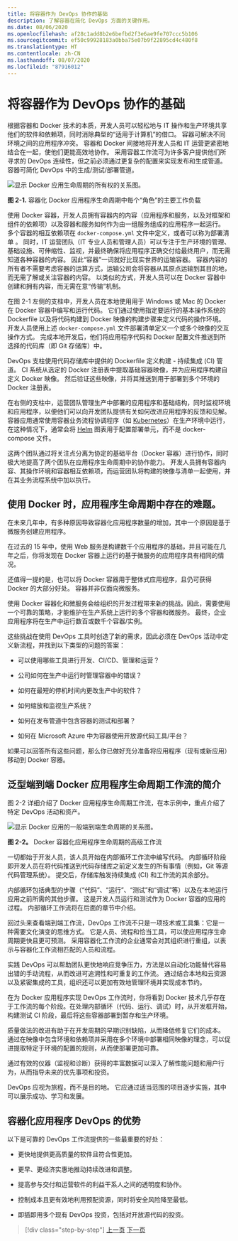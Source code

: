 ```yaml
---
title: 将容器作为 DevOps 协作的基础
description: 了解容器在简化 DevOps 方面的关键作用。
ms.date: 08/06/2020
ms.openlocfilehash: af28c1add8b2e6befbd2f3e6ae9fe707ccc5b106
ms.sourcegitcommit: ef50c99928183a0bba75e07b9f22895cd4c480f8
ms.translationtype: HT
ms.contentlocale: zh-CN
ms.lasthandoff: 08/07/2020
ms.locfileid: "87916012"
---
```

# <a name="containers-as-the-foundation-for-devops-collaboration"></a>将容器作为 DevOps 协作的基础

根据容器和 Docker 技术的本质，开发人员可以轻松地与 IT 操作和生产环境共享他们的软件和依赖项，同时消除典型的“适用于计算机”的借口。 容器可解决不同环境之间的应用程序冲突。 容器和 Docker 间接地将开发人员和 IT 运营更紧密地结合在一起，使他们更能高效地协作。 采用容器工作流可为许多客户提供他们所寻求的 DevOps 连续性，但之前必须通过更复杂的配置来实现发布和生成管道。 容器可简化 DevOps 中的生成/测试/部署管道。

![显示 Docker 应用生命周期的所有权的关系图。](./media/containers-foundation-for-devops-collaboration/persona-workloads-docker-container-lifecycle.png)

**图 2-1.** 容器化 Docker 应用程序生命周期中每个“角色”的主要工作负载

使用 Docker 容器，开发人员拥有容器内的内容（应用程序和服务，以及对框架和组件的依赖项）以及容器和服务如何作为由一组服务组成的应用程序一起运行。 多个容器的相互依赖项在 `docker-compose.yml` 文件中定义，或者可以称为部署清单  。 同时，IT 运营团队（IT 专业人员和管理人员）可以专注于生产环境的管理、基础设施、可伸缩性、监视，并最终确保将应用程序正确交付给最终用户，而无需知道各种容器的内容。 因此“容器”一词就好比现实世界的运输容器。 容器内容的所有者不需要考虑容器的运算方式，运输公司会将容器从其原点运输到其目的地，而无需了解或关注容器的内容。 以类似的方式，开发人员可以在 Docker 容器中创建和拥有内容，而无需在意“传输”机制。

在图 2-1 左侧的支柱中，开发人员在本地使用用于 Windows 或 Mac 的 Docker 在 Docker 容器中编写和运行代码。 它们通过使用指定要运行的基本操作系统的 Dockerfile 以及将代码构建到 Docker 映像的构建步骤来定义代码的操作环境。 开发人员使用上述 `docker-compose.yml` 文件部署清单定义一个或多个映像的交互操作方式。 完成本地开发后，他们将应用程序代码和 Docker 配置文件推送到所选择的代码库（即 Git 存储库）中。

DevOps 支柱使用代码存储库中提供的 Dockerfile 定义构建 - 持续集成 (CI) 管道。 CI 系统从选定的 Docker 注册表中提取基础容器映像，并为应用程序构建自定义 Docker 映像。 然后验证这些映像，并将其推送到用于部署到多个环境的 Docker 注册表。

在右侧的支柱中，运营团队管理生产中部署的应用程序和基础结构，同时监视环境和应用程序，以便他们可以向开发团队提供有关如何改进应用程序的反馈和见解。 容器应用通常使用容器业务流程协调程序（如 [Kubernetes](https://kubernetes.io/)）在生产环境中运行，在这种情况下，通常会将 [Helm](https://helm.sh/) 图表用于配置部署单元，而不是 docker-compose 文件。

这两个团队通过将关注点分离为协定的基础平台（Docker 容器）进行协作，同时极大地提高了两个团队在应用程序生命周期中的协作能力。 开发人员拥有容器内容、其操作环境和容器相互依赖项，而运营团队将构建的映像与清单一起使用，并在其业务流程系统中加以执行。

## <a name="challenges-in-the-application-life-cycle-when-using-docker"></a>使用 Docker 时，应用程序生命周期中存在的难题。

在未来几年中，有多种原因导致容器化应用程序数量的增加，其中一个原因是基于微服务创建应用程序。

在过去的 15 年中，使用 Web 服务是构建数千个应用程序的基础，并且可能在几年之后，你将发现在 Docker 容器上运行的基于微服务的应用程序具有相同的情况。

还值得一提的是，也可以将 Docker 容器用于整体式应用程序，且仍可获得 Docker 的大部分好处。 容器并非仅面向微服务。

使用 Docker 容器化和微服务会给组织的开发过程带来新的挑战。因此，需要使用一个可靠的策略，才能维护在生产系统上运行的多个容器和微服务。 最终，企业应用程序将在生产中运行数百或数千个容器/实例。

这些挑战在使用 DevOps 工具时创造了新的需求，因此必须在 DevOps 活动中定义新流程，并找到以下类型的问题的答案：

- 可以使用哪些工具进行开发、CI/CD、管理和运营？

- 公司如何在生产中运行时管理容器中的错误？

- 如何在最短的停机时间内更改生产中的软件？

- 如何缩放和监视生产系统？

- 如何在发布管道中包含容器的测试和部署？

- 如何在 Microsoft Azure 中为容器使用开放源代码工具/平台？

如果可以回答所有这些问题，那么你已做好充分准备将应用程序（现有或新应用）移动到 Docker 容器。

## <a name="introduction-to-a-generic-end-to-end-docker-application-life-cycle-workflow"></a>泛型端到端 Docker 应用程序生命周期工作流的简介

图 2-2 详细介绍了 Docker 应用程序生命周期工作流，在本示例中，重点介绍了特定 DevOps 活动和资产。

![显示 Docker 应用的一般端到端生命周期的关系图。](./media/containers-foundation-for-devops-collaboration/generic-end-to-enddpcker-app-life-cycle.png)

**图 2-2。** Docker 容器化应用程序生命周期的高级工作流

一切都始于开发人员，该人员开始在内部循环工作流中编写代码。 内部循环阶段即开发人员在将代码推送到代码存储库之前定义发生的所有事情（例如，Git 等源代码管理系统）。 提交后，存储库触发持续集成 (CI) 和工作流的其余部分。

内部循环包括典型的步骤（“代码”、“运行”、“测试”和“调试”等）以及在本地运行应用之前所需的其他步骤。 这是开发人员运行和测试作为 Docker 容器的应用的过程。 内部循环工作流将在后面的章节中介绍。

回过头来查看端到端工作流，DevOps 工作流不只是一项技术或工具集：它是一种需要文化演变的思维方式。 它是人员、流程和恰当工具，可以使应用程序生命周期更快且更可预测。 采用容器化工作流的企业通常会对其组织进行重组，以表示与容器化工作流相匹配的人员和流程。

实践 DevOps 可以帮助团队更快地响应竞争压力，方法是以自动化功能替代容易出错的手动流程，从而改进可追溯性和可重复的工作流。 通过结合本地和云资源以及紧密集成的工具，组织还可以更加有效地管理环境并实现成本节约。

在为 Docker 应用程序实现 DevOps 工作流时，你将看到 Docker 技术几乎存在于工作流的每个阶段。在处理内部循环（代码、运行、调试）时，从开发框开始，构建测试 CI 阶段，最后将这些容器部署到暂存和生产环境。

质量做法的改进有助于在开发周期的早期识别缺陷，从而降低修复它们的成本。 通过在映像中包含环境和依赖项并采用在多个环境中部署相同映像的理念，可以促进提取特定于环境的配置的规则，从而使部署更加可靠。

通过有效的仪器（监视和诊断）获得的丰富数据可以深入了解性能问题和用户行为，从而指导未来的优先事项和投资。

DevOps 应视为旅程，而不是目的地。 它应通过适当范围的项目逐步实施，其中可以展示成功、学习和发展。

## <a name="benefits-of-devops-for-containerized-applications"></a>容器化应用程序 DevOps 的优势

以下是可靠的 DevOps 工作流提供的一些最重要的好处：

- 更快地提供更高质量的软件且符合性更加。

- 更早、更经济实惠地推动持续改进和调整。

- 提高参与交付和运营软件的利益干系人之间的透明度和协作。

- 控制成本且更有效地利用预配资源，同时将安全风险降至最低。

- 即插即用多个现有 DevOps 投资，包括对开放源代码的投资。

>[!div class="step-by-step"]
>[上一页](index.md)
>[下一页](../Microsoft-platform-tools-containerized-apps/index.md)
